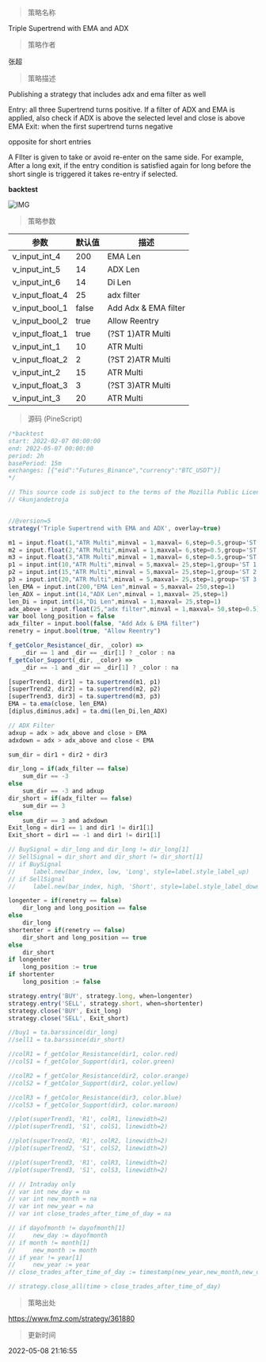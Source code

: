 
> 策略名称

Triple Supertrend with EMA and ADX

> 策略作者

张超

> 策略描述

Publishing a strategy that includes adx and ema filter as well

Entry: all three Supertrend turns positive. If a filter of ADX and EMA is applied, also check if ADX is above the selected level and close is above EMA
Exit: when the first supertrend turns negative

opposite for short entries

A FIlter is given to take or avoid re-enter on the same side. For example, After a long exit, if the entry condition is satisfied again for long before the short single is triggered it takes re-entry if selected.

**backtest**

 ![IMG](https://www.fmz.com/upload/asset/18f728137093b0473f5.png) 

> 策略参数



|参数|默认值|描述|
|----|----|----|
|v_input_int_4|200|EMA Len|
|v_input_int_5|14|ADX Len|
|v_input_int_6|14|Di Len|
|v_input_float_4|25|adx filter|
|v_input_bool_1|false|Add Adx & EMA filter|
|v_input_bool_2|true|Allow Reentry|
|v_input_float_1|true|(?ST 1)ATR Multi|
|v_input_int_1|10|ATR Multi|
|v_input_float_2|2|(?ST 2)ATR Multi|
|v_input_int_2|15|ATR Multi|
|v_input_float_3|3|(?ST 3)ATR Multi|
|v_input_int_3|20|ATR Multi|


> 源码 (PineScript)

``` javascript
/*backtest
start: 2022-02-07 00:00:00
end: 2022-05-07 00:00:00
period: 2h
basePeriod: 15m
exchanges: [{"eid":"Futures_Binance","currency":"BTC_USDT"}]
*/

// This source code is subject to the terms of the Mozilla Public License 2.0 at https://mozilla.org/MPL/2.0/
// ©kunjandetroja


//@version=5
strategy('Triple Supertrend with EMA and ADX', overlay=true)

m1 = input.float(1,"ATR Multi",minval = 1,maxval= 6,step=0.5,group='ST 1')
m2 = input.float(2,"ATR Multi",minval = 1,maxval= 6,step=0.5,group='ST 2')
m3 = input.float(3,"ATR Multi",minval = 1,maxval= 6,step=0.5,group='ST 3')
p1 = input.int(10,"ATR Multi",minval = 5,maxval= 25,step=1,group='ST 1')
p2 = input.int(15,"ATR Multi",minval = 5,maxval= 25,step=1,group='ST 2')
p3 = input.int(20,"ATR Multi",minval = 5,maxval= 25,step=1,group='ST 3')
len_EMA = input.int(200,"EMA Len",minval = 5,maxval= 250,step=1)
len_ADX = input.int(14,"ADX Len",minval = 1,maxval= 25,step=1)
len_Di = input.int(14,"Di Len",minval = 1,maxval= 25,step=1)
adx_above = input.float(25,"adx filter",minval = 1,maxval= 50,step=0.5)
var bool long_position = false
adx_filter = input.bool(false, "Add Adx & EMA filter")
renetry = input.bool(true, "Allow Reentry")

f_getColor_Resistance(_dir, _color) =>
    _dir == 1 and _dir == _dir[1] ? _color : na
f_getColor_Support(_dir, _color) =>
    _dir == -1 and _dir == _dir[1] ? _color : na

[superTrend1, dir1] = ta.supertrend(m1, p1)
[superTrend2, dir2] = ta.supertrend(m2, p2)
[superTrend3, dir3] = ta.supertrend(m3, p3)
EMA = ta.ema(close, len_EMA)
[diplus,diminus,adx] = ta.dmi(len_Di,len_ADX)

// ADX Filter
adxup = adx > adx_above and close > EMA
adxdown = adx > adx_above and close < EMA

sum_dir = dir1 + dir2 + dir3

dir_long = if(adx_filter == false)
    sum_dir == -3
else
    sum_dir == -3 and adxup
dir_short = if(adx_filter == false)
    sum_dir == 3
else
    sum_dir == 3 and adxdown
Exit_long = dir1 == 1 and dir1 != dir1[1]
Exit_short = dir1 == -1 and dir1 != dir1[1]

// BuySignal = dir_long and dir_long != dir_long[1]
// SellSignal = dir_short and dir_short != dir_short[1]
// if BuySignal
//     label.new(bar_index, low, 'Long', style=label.style_label_up)
// if SellSignal
//     label.new(bar_index, high, 'Short', style=label.style_label_down)

longenter = if(renetry == false)
    dir_long and long_position == false
else
    dir_long
shortenter = if(renetry == false)
    dir_short and long_position == true
else
    dir_short
if longenter
    long_position := true
if shortenter
    long_position := false

strategy.entry('BUY', strategy.long, when=longenter)
strategy.entry('SELL', strategy.short, when=shortenter)   
strategy.close('BUY', Exit_long)
strategy.close('SELL', Exit_short)

//buy1 = ta.barssince(dir_long)
//sell1 = ta.barssince(dir_short)

//colR1 = f_getColor_Resistance(dir1, color.red)
//colS1 = f_getColor_Support(dir1, color.green)

//colR2 = f_getColor_Resistance(dir2, color.orange)
//colS2 = f_getColor_Support(dir2, color.yellow)

//colR3 = f_getColor_Resistance(dir3, color.blue)
//colS3 = f_getColor_Support(dir3, color.maroon)

//plot(superTrend1, 'R1', colR1, linewidth=2)
//plot(superTrend1, 'S1', colS1, linewidth=2)

//plot(superTrend2, 'R1', colR2, linewidth=2)
//plot(superTrend2, 'S1', colS2, linewidth=2)

//plot(superTrend3, 'R1', colR3, linewidth=2)
//plot(superTrend3, 'S1', colS3, linewidth=2)

// // Intraday only
// var int new_day = na
// var int new_month = na
// var int new_year = na
// var int close_trades_after_time_of_day = na

// if dayofmonth != dayofmonth[1]
//     new_day := dayofmonth
// if month != month[1]
//     new_month := month
// if year != year[1]
//     new_year := year
// close_trades_after_time_of_day := timestamp(new_year,new_month,new_day,15,15)

// strategy.close_all(time > close_trades_after_time_of_day) 

```

> 策略出处

https://www.fmz.com/strategy/361880

> 更新时间

2022-05-08 21:16:55
